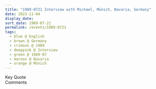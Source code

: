 ```yaml
---
title: "1989-0721 Interview with Michael, Münich, Bavaria, Germany"
date: 2023-11-04
display_date: 
sort_date: 1989-07-21
permalink: /events/1989-0721
tags:
  - blue @ English
  - brown @ Germany
  - crimson @ 1989
  - deeppink @ Interview
  - green @ 1989-07
  - maroon @ Bavaria
  - orange @ Münich
---
```


<wave-list>
  <list-title color="green" width="75">Key Quote</list-title>
  <list-item color="BlanchedAlmond"  width="200"></list-item>
  <list-item color="Lavender"></list-item>
  <list-item color="BlanchedAlmond"></list-item>
</wave-list>

<br>

<wave-list>
  <list-title color="green" width="75">Comments</list-title>
  <list-item color="BlanchedAlmond"  width="200"></list-item>
  <list-item color="Lavender"></list-item>
  <list-item color="BlanchedAlmond"></list-item>
</wave-list>
